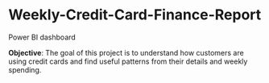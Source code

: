 # Weekly-Credit-Card-Finance-Report
Power BI dashboard

 **Objective**: The goal of this project is to understand how customers are using credit cards and find useful patterns from their details and weekly spending.
